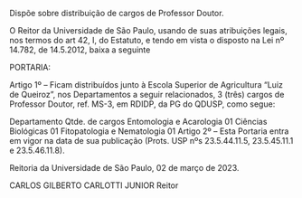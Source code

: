 Dispõe sobre distribuição de cargos de Professor Doutor.

O Reitor da Universidade de São Paulo, usando de suas atribuições legais, nos termos do art 42, I, do Estatuto, e tendo em vista o disposto na Lei nº 14.782, de 14.5.2012, baixa a seguinte

PORTARIA:

Artigo 1º – Ficam distribuídos junto à Escola Superior de Agricultura “Luiz de Queiroz”, nos Departamentos a seguir relacionados, 3 (três) cargos de Professor Doutor, ref. MS-3, em RDIDP, da PG do QDUSP, como segue:

Departamento		Qtde. de cargos
Entomologia e Acarologia		01
Ciências Biológicas		01
Fitopatologia e Nematologia		01
Artigo 2º – Esta Portaria entra em vigor na data de sua publicação (Prots. USP nºs 23.5.44.11.5, 23.5.45.11.1 e 23.5.46.11.8).

Reitoria da Universidade de São Paulo, 02 de março de 2023.

CARLOS GILBERTO CARLOTTI JUNIOR
Reitor
